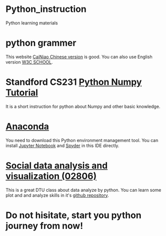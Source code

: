 # Python_instruction
Python learning materials

# python grammer
This website [CaiNiao Chinese version](https://www.runoob.com/python3/python3-tutorial.html) is good. You can also use English version [W3C SCHOOL](https://www.w3schools.com/python/).

# Standford CS231 [Python Numpy Tutorial](https://cs231n.github.io/python-numpy-tutorial/)
It is a short instruction for python about Numpy and other basic knowledge.

# [Anaconda](https://www.anaconda.com/products/individual)
You need to download this Python environment management tool. You can install [Jupyter Notebook](https://jupyter.org/) and [Spyder](https://www.spyder-ide.org/) in this IDE directly.

#  [Social data analysis and visualization (02806)](https://kurser.dtu.dk/course/2019-2020/02806)
This is a great DTU class about data analyze by python. You can learn some plot and and analyze skills in it's [github repository](https://github.com/suneman/socialdataanalysis2020/wiki).

# Do not hisitate, start you python journey from now!

